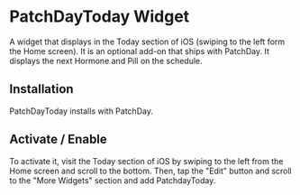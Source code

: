 # PatchDayToday Widget

A widget that displays in the Today section of iOS (swiping to the left form the Home screen). It is an optional add-on that ships with PatchDay. It displays the next Hormone and Pill on the schedule.

## Installation

PatchDayToday installs with PatchDay.

## Activate / Enable

To activate it, visit the Today section of iOS by swiping to the left from the Home screen and scroll to the bottom. Then, tap the "Edit" button and scroll to the "More Widgets" section and add PatchdayToday.
